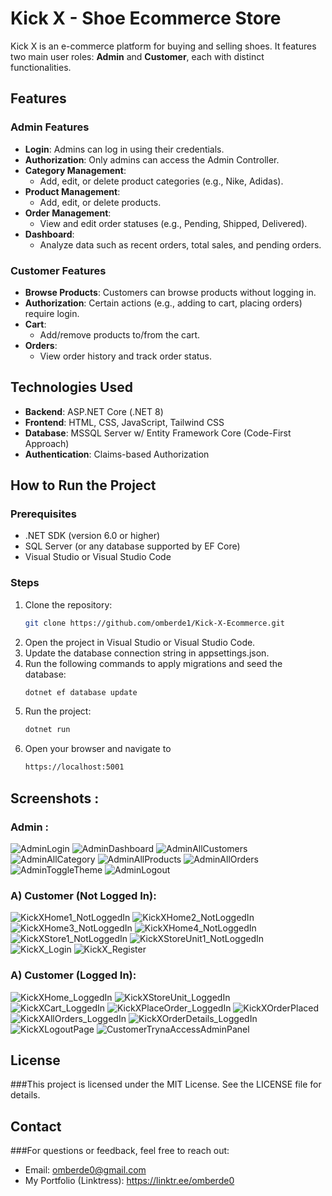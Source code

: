 # Kick X - Shoe Ecommerce Store

Kick X is an e-commerce platform for buying and selling shoes. It features two main user roles: **Admin** and **Customer**, each with distinct functionalities.

## Features

### Admin Features
- **Login**: Admins can log in using their credentials.
- **Authorization**: Only admins can access the Admin Controller.
- **Category Management**:
  - Add, edit, or delete product categories (e.g., Nike, Adidas).
- **Product Management**:
  - Add, edit, or delete products.
- **Order Management**:
  - View and edit order statuses (e.g., Pending, Shipped, Delivered).
- **Dashboard**:
  - Analyze data such as recent orders, total sales, and pending orders.

### Customer Features
- **Browse Products**: Customers can browse products without logging in.
- **Authorization**: Certain actions (e.g., adding to cart, placing orders) require login.
- **Cart**:
  - Add/remove products to/from the cart.
- **Orders**:
  - View order history and track order status.

## Technologies Used
- **Backend**: ASP.NET Core (.NET 8)
- **Frontend**: HTML, CSS, JavaScript, Tailwind CSS
- **Database**: MSSQL Server w/ Entity Framework Core (Code-First Approach)
- **Authentication**: Claims-based Authorization

## How to Run the Project

### Prerequisites
- .NET SDK (version 6.0 or higher)
- SQL Server (or any database supported by EF Core)
- Visual Studio or Visual Studio Code

### Steps
1. Clone the repository:
    ```bash
   git clone https://github.com/omberde1/Kick-X-Ecommerce.git
2. Open the project in Visual Studio or Visual Studio Code.
3. Update the database connection string in appsettings.json.
4. Run the following commands to apply migrations and seed the database:
    ```bash
   dotnet ef database update
5. Run the project:
   ```bash
   dotnet run
6. Open your browser and navigate to
   ```bash
   https://localhost:5001

## Screenshots :
### Admin :
![AdminLogin](https://github.com/user-attachments/assets/a9189c44-1dbd-4222-8c80-698bae8a802f)
![AdminDashboard](https://github.com/user-attachments/assets/79be85f7-4c2c-4d79-9c6b-72537c53c692)
![AdminAllCustomers](https://github.com/user-attachments/assets/cbdd8507-2c8f-4a19-a708-70c6ca777307)
![AdminAllCategory](https://github.com/user-attachments/assets/4b248902-04ba-4c5f-a59f-cab0803c22e4)
![AdminAllProducts](https://github.com/user-attachments/assets/b6c2992d-3f4d-4176-bebf-002aab639565)
![AdminAllOrders](https://github.com/user-attachments/assets/1792fd85-d4d4-47b5-80de-4ef21c6377ea)
![AdminToggleTheme](https://github.com/user-attachments/assets/21a253da-6761-403f-8838-88a0e2e140a0)
![AdminLogout](https://github.com/user-attachments/assets/37b954b2-f402-4ca7-b631-9e8a62a7fb4e)

### A) Customer (Not Logged In):
![KickXHome1_NotLoggedIn](https://github.com/user-attachments/assets/9c4de8d2-816f-4fd7-9d29-3ae1c93f9b3a)
![KickXHome2_NotLoggedIn](https://github.com/user-attachments/assets/91f8f21e-f8fb-4b81-ad28-89299098482b)
![KickXHome3_NotLoggedIn](https://github.com/user-attachments/assets/f08c97f3-198d-4687-bd35-e1a390b12414)
![KickXHome4_NotLoggedIn](https://github.com/user-attachments/assets/7dbc7447-2497-42b8-94a1-4187c17d094c)
![KickXStore1_NotLoggedIn](https://github.com/user-attachments/assets/4d4d5718-c89f-407c-8d73-94e46075e569)
![KickXStoreUnit1_NotLoggedIn](https://github.com/user-attachments/assets/1b03f11f-5596-41b0-9111-cf0a46071204)
![KickX_Login](https://github.com/user-attachments/assets/4400a265-07ef-4726-9100-65108d7bd520)
![KickX_Register](https://github.com/user-attachments/assets/0cf0fadf-d15a-436b-900c-c7e6686b16ad)

### A) Customer (Logged In):
![KickXHome_LoggedIn](https://github.com/user-attachments/assets/645d3ac9-2213-441f-ad82-ac52634f5e23)
![KickXStoreUnit_LoggedIn](https://github.com/user-attachments/assets/c343a388-e1c7-4c22-9d68-1fd419871f73)
![KickXCart_LoggedIn](https://github.com/user-attachments/assets/b0905683-2c85-45bb-8c76-be6ba99b7029)
![KickXPlaceOrder_LoggedIn](https://github.com/user-attachments/assets/60cd699c-bc82-4a9b-9f7e-b2598a9af4cb)
![KickXOrderPlaced](https://github.com/user-attachments/assets/81a7c775-361e-4401-b0ac-6f4d9985d1e5)
![KickXAllOrders_LoggedIn](https://github.com/user-attachments/assets/40818fd4-1192-4002-9ff3-348131d747b6)
![KickXOrderDetails_LoggedIn](https://github.com/user-attachments/assets/3318c7f8-afbd-4c34-9d88-9d24c9d34f27)
![KickXLogoutPage](https://github.com/user-attachments/assets/2aa04fe8-ac67-427d-b4b6-f286f122ad88)
![CustomerTrynaAccessAdminPanel](https://github.com/user-attachments/assets/c2a387e0-de88-4dd3-91c5-f74d19a0ec2d)

## License
###This project is licensed under the MIT License. See the LICENSE file for details.

## Contact
###For questions or feedback, feel free to reach out:
- Email: omberde0@gmail.com
- My Portfolio (Linktress): https://linktr.ee/omberde0
